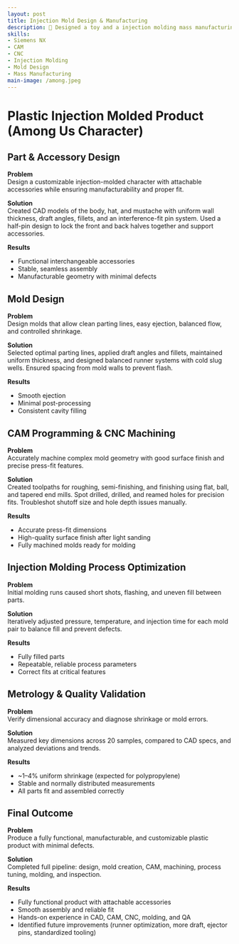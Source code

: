 ```yaml
---
layout: post
title: Injection Mold Design & Manufacturing
description: 👾 Designed a toy and a injection molding mass manufacturing process
skills: 
- Siemens NX
- CAM
- CNC
- Injection Molding
- Mold Design
- Mass Manufacturing
main-image: /among.jpeg
---
```


# Plastic Injection Molded Product (Among Us Character)
## Part & Accessory Design

**Problem**  
Design a customizable injection-molded character with attachable accessories while ensuring manufacturability and proper fit.

**Solution**  
Created CAD models of the body, hat, and mustache with uniform wall thickness, draft angles, fillets, and an interference-fit pin system. Used a half-pin design to lock the front and back halves together and support accessories.

**Results**  
- Functional interchangeable accessories  
- Stable, seamless assembly  
- Manufacturable geometry with minimal defects  


## Mold Design

**Problem**  
Design molds that allow clean parting lines, easy ejection, balanced flow, and controlled shrinkage.

**Solution**  
Selected optimal parting lines, applied draft angles and fillets, maintained uniform thickness, and designed balanced runner systems with cold slug wells. Ensured spacing from mold walls to prevent flash.

**Results**  
- Smooth ejection  
- Minimal post-processing  
- Consistent cavity filling  


## CAM Programming & CNC Machining

**Problem**  
Accurately machine complex mold geometry with good surface finish and precise press-fit features.

**Solution**  
Created toolpaths for roughing, semi-finishing, and finishing using flat, ball, and tapered end mills. Spot drilled, drilled, and reamed holes for precision fits. Troubleshot shutoff size and hole depth issues manually.

**Results**  
- Accurate press-fit dimensions  
- High-quality surface finish after light sanding  
- Fully machined molds ready for molding  


## Injection Molding Process Optimization

**Problem**  
Initial molding runs caused short shots, flashing, and uneven fill between parts.

**Solution**  
Iteratively adjusted pressure, temperature, and injection time for each mold pair to balance fill and prevent defects.

**Results**  
- Fully filled parts  
- Repeatable, reliable process parameters  
- Correct fits at critical features  


## Metrology & Quality Validation

**Problem**  
Verify dimensional accuracy and diagnose shrinkage or mold errors.

**Solution**  
Measured key dimensions across 20 samples, compared to CAD specs, and analyzed deviations and trends.

**Results**  
- ~1–4% uniform shrinkage (expected for polypropylene)  
- Stable and normally distributed measurements  
- All parts fit and assembled correctly  


## Final Outcome

**Problem**  
Produce a fully functional, manufacturable, and customizable plastic product with minimal defects.

**Solution**  
Completed full pipeline: design, mold creation, CAM, machining, process tuning, molding, and inspection.

**Results**  
- Fully functional product with attachable accessories  
- Smooth assembly and reliable fit  
- Hands-on experience in CAD, CAM, CNC, molding, and QA  
- Identified future improvements (runner optimization, more draft, ejector pins, standardized tooling)  

